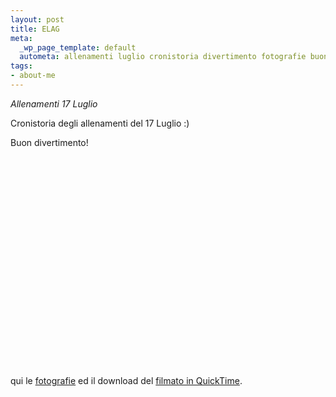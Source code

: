 ```yaml
--- 
layout: post
title: ELAG
meta: 
  _wp_page_template: default
  autometa: allenamenti luglio cronistoria divertimento fotografie buon degli
tags: 
- about-me
---
```

*Allenamenti 17 Luglio*

Cronistoria degli allenamenti del 17 Luglio :)  

Buon divertimento!  
<object width="425" height="350"><param name="movie" value="http://www.youtube.com/v/UP-q5tV58ag"></param><embed src="http://www.youtube.com/v/UP-q5tV58ag" type="application/x-shockwave-flash" width="400" height="350"></embed></object>  

qui le [fotografie](http://www.flickr.com/photos/lastknight/sets/72157594201435706/) ed il download del [filmato in QuickTime](/download/Elag%20HD.mov). 
